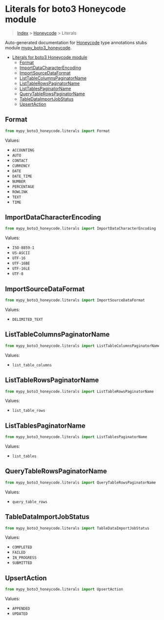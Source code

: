 # Literals for boto3 Honeycode module

> [Index](../index.md) > [Honeycode](./index.md) > Literals

Auto-generated documentation for [Honeycode](https://boto3.amazonaws.com/v1/documentation/api/latest/reference/services/honeycode.html#Honeycode)
type annotations stubs module [mypy_boto3_honeycode](https://pypi.org/project/mypy-boto3-honeycode/).

- [Literals for boto3 Honeycode module](#literals-for-boto3-honeycode-module)
  - [Format](#format)
  - [ImportDataCharacterEncoding](#importdatacharacterencoding)
  - [ImportSourceDataFormat](#importsourcedataformat)
  - [ListTableColumnsPaginatorName](#listtablecolumnspaginatorname)
  - [ListTableRowsPaginatorName](#listtablerowspaginatorname)
  - [ListTablesPaginatorName](#listtablespaginatorname)
  - [QueryTableRowsPaginatorName](#querytablerowspaginatorname)
  - [TableDataImportJobStatus](#tabledataimportjobstatus)
  - [UpsertAction](#upsertaction)

## Format

```python
from mypy_boto3_honeycode.literals import Format
```

Values:

- `ACCOUNTING`
- `AUTO`
- `CONTACT`
- `CURRENCY`
- `DATE`
- `DATE_TIME`
- `NUMBER`
- `PERCENTAGE`
- `ROWLINK`
- `TEXT`
- `TIME`

## ImportDataCharacterEncoding

```python
from mypy_boto3_honeycode.literals import ImportDataCharacterEncoding
```

Values:

- `ISO-8859-1`
- `US-ASCII`
- `UTF-16`
- `UTF-16BE`
- `UTF-16LE`
- `UTF-8`

## ImportSourceDataFormat

```python
from mypy_boto3_honeycode.literals import ImportSourceDataFormat
```

Values:

- `DELIMITED_TEXT`

## ListTableColumnsPaginatorName

```python
from mypy_boto3_honeycode.literals import ListTableColumnsPaginatorName
```

Values:

- `list_table_columns`

## ListTableRowsPaginatorName

```python
from mypy_boto3_honeycode.literals import ListTableRowsPaginatorName
```

Values:

- `list_table_rows`

## ListTablesPaginatorName

```python
from mypy_boto3_honeycode.literals import ListTablesPaginatorName
```

Values:

- `list_tables`

## QueryTableRowsPaginatorName

```python
from mypy_boto3_honeycode.literals import QueryTableRowsPaginatorName
```

Values:

- `query_table_rows`

## TableDataImportJobStatus

```python
from mypy_boto3_honeycode.literals import TableDataImportJobStatus
```

Values:

- `COMPLETED`
- `FAILED`
- `IN_PROGRESS`
- `SUBMITTED`

## UpsertAction

```python
from mypy_boto3_honeycode.literals import UpsertAction
```

Values:

- `APPENDED`
- `UPDATED`
